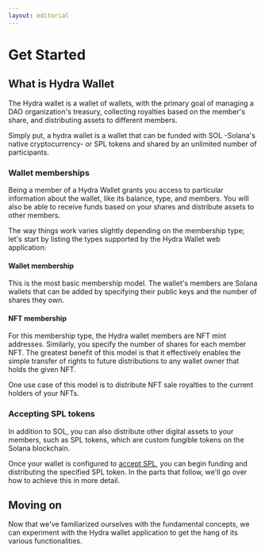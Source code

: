```yaml
---
layout: editorial
---
```


# Get Started

## What is Hydra Wallet

The Hydra wallet is a wallet of wallets, with the primary goal of managing a DAO organization's treasury, collecting royalties based on the member's share, and distributing assets to different members.

Simply put, a hydra wallet is a wallet that can be funded with SOL -Solana's native cryptocurrency- or SPL tokens and shared by an unlimited number of participants.

### Wallet memberships

Being a member of a Hydra Wallet grants you access to particular information about the wallet, like its balance, type, and members. You will also be able to receive funds based on your shares and distribute assets to other members.

The way things work varies slightly depending on the membership type; let's start by listing the types supported by the Hydra Wallet web application:

#### Wallet membership&#x20;

This is the most basic membership model. The wallet's members are Solana wallets that can be added by specifying their public keys and the number of shares they own.

#### NFT membership

For this membership type, the Hydra wallet members are NFT mint addresses. Similarly, you specify the number of shares for each member NFT. The greatest benefit of this model is that it effectively enables the simple transfer of rights to future distributions to any wallet owner that holds the given NFT.

One use case of this model is to distribute NFT sale royalties to the current holders of your NFTs.

### Accepting SPL tokens&#x20;

In addition to SOL, you can also distribute other digital assets to your members, such as SPL tokens, which are custom fungible tokens on the Solana blockchain.

Once your wallet is configured to [accept SPL](./#spl-tokens), you can begin funding and distributing the specified SPL token. In the parts that follow, we'll go over how to achieve this in more detail.

## Moving on

Now that we've familiarized ourselves with the fundamental concepts, we can experiment with the Hydra wallet application to get the hang of its various functionalities.

